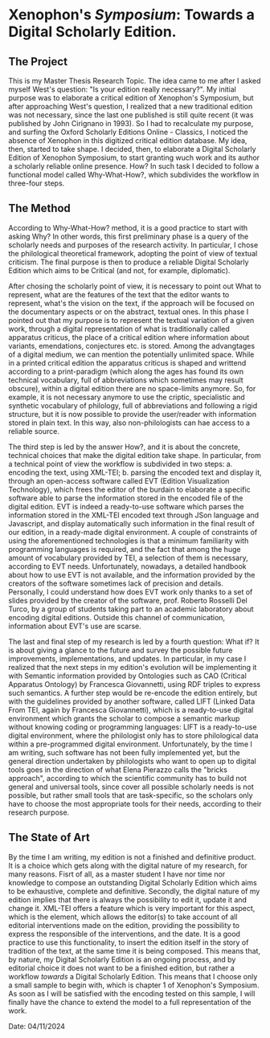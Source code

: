 # Xenophon's _Symposium_: Towards a Digital Scholarly Edition.


## The Project

This is my Master Thesis Research Topic. The idea came to me after I asked myself West's question: "Is your edition really necessary?". 
My initial purpose was to elaborate a critical edition of Xenophon's Symposium, but after approaching West's question, I realized that a new traditional edition was not necessary, since the last one published is still quite recent (it was published by John Cirignano in 1993). So I had to recalculate my purpose, and surfing the  Oxford Scholarly Editions Online - Classics, I noticed the absence of Xenophon in this digitized critical edition database. 
My idea, then, started to take shape. I decided, then, to elaborate a Digital Scholarly Edition of Xenophon Symposium, to start granting wuch work and its author a scholarly reliable online presence. 
How? In such task I decided to follow a functional model called Why-What-How?, which subdivides the workflow in three-four steps. 


## The Method

According to Why-What-How? method, it is a good practice to start with asking Why? In other words, this first preliminary phase is a query of the scholarly needs and purposes of the research activity. In particular, I chose the philological theoretical framework, adopting the point of view of textual criticism. The final purpose is then to produce a reliable Digital Scholarly Edition which aims to be Critical (and not, for example, diplomatic). 

After chosing the scholarly point of view, it is necessary to point out What to represent, what are the features of the text that the editor wants to represent, what's the vision on the text, if the approach will be focused on the documentary aspects or on the abstract, textual ones. In this phase I pointed out that my purpose is to represent the textual variation of a given work, through a digital representation of what is traditionally called apparatus criticus, the place of a critical edition where information about variants, emendations, conjectures etc. is stored. Among the advangtages of a digital medium, we can mention the potentially unlimited space. While in a printed critical edition the apparatus criticus is shaped and writtend according to a print-paradigm (which along the ages has found its own technical vocabulary, full of abbreviations which sometimes may result obscure), within a digital edition there are no space-limits anymore. So, for example, it is not necessary anymore to use the criptic, specialistic and synthetic vocabulary of philology, full of abbreviations and following a rigid structure, but it is now possible to provide the user/reader with information stored in plain text. In this way, also non-philologists can hae access to a reliable source. 

The third step is led by the answer How?, and it is about the concrete, technical choices that make the digital edition take shape. In particular, from a technical point of view the workflow is subdivided in two steps: 
a. encoding the text, using XML-TEI; 
b. parsing the encoded text and display it, through an open-access software called EVT (Edition Visualization Technology), which frees the editor of the burdain to elaborate a specific software able to parse the information stored in the encoded file of the digital edition. EVT is indeed a ready-to-use software which parses the information stored in the XML-TEI encoded text through JSon language and Javascript, and display automatically such information in the final result of our edition, in a ready-made digital environment. 
A couple of constraints of using the aforementioned technologies is that a minimum familiarity with programming languages is required, and the fact that among the huge amount of vocabulary provided by TEI, a selection of them is necessary, according to EVT needs. Unfortunately, nowadays, a detailed handbook about how to use EVT is not available, and the information provided by the creators of the software sometimes lack of precision and details. Personally, I could understand how does EVT work only thanks to a set of slides provided by the creator of the software, prof. Roberto Rosselli Del Turco, by a group of students taking part to an academic laboratory about encoding digital editions. Outside this channel of communication, information about EVT's use are scarse. 

The last and final step of my research is led by a fourth question: What if? It is about giving a glance to the future and survey the possible future improvements, implementations, and updates. In particular, in my case I realized that the next steps in my edition's evolution will be implementing it with Semantic information provided by Ontologies such as CAO (Critical Apparatus Ontology) by Francesca Giovannetti, using RDF triples to express such semantics. A further step would be re-encode the edition entirely, but with the guidelines provided by another software, called LIFT (Linked Data From TEI, again by Francesca Giovannetti), which is a ready-to-use digital environment which grants the scholar to compose a semantic markup without knowing coding or programming languages: LIFT is a ready-to-use digital environment, where the philologist only has to store philological data within a pre-programmed digital environment. Unfortunately, by the time I am writing, such software has not been fully implemented yet, but the general direction undertaken by philologists who want to open up to digital tools goes in the direction of what Elena Pierazzo calls the "bricks approach", according to which the scientific community has to build not general and universal tools, since cover all possible scholarly needs is not possible, but rather small tools that are task-specific, so the scholars only have to choose the most appropriate tools for their needs, according to their research purpose. 

## The State of Art

By the time I am writing, my edition is not a finished and definitive product. 
It is a choice which gets along with the digital nature of my research, for many reasons. Fisrt of all, as a master student I have nor time nor knowledge to compose an outstanding Digital Scholarly Edition which aims to be exhaustive, complete and definitive. Secondly, the digital nature of my edition implies that there is always the possibility to edit it, update it and change it. XML-TEI offers a feature which is very important for this aspect, which is the <listChange> element, which allows the editor(s) to take account of all editorial interventions made on the edition, providing the possibility to express the responsible of the interventions, and the date. It is a good practice to use this functionality, to insert the edition itself in the story of tradition of the text, at the same time it is being composed. This means that, by nature, my Digital Scholarly Edition is an ongoing process, and by editorial choice it does not want to be a finished edition, but rather a workflow _towards_ a Digital Scholarly Edition. This means that I choose only a small sample to begin with, which is chapter 1 of Xenophon's Symposium. As soon as I will be satisfied with the encoding tested on this sample, I will finally have the chance to extend the model to a full representation of the work. 

Date: 04/11/2024
